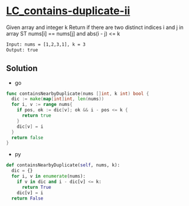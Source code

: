 # [LC_contains-duplicate-ii](https://leetcode.com/problems/contains-duplicate-ii)

Given array and integer k
Return if there are two distinct indices i and j in array ST nums[i] == nums[j] and abs(i - j) <= k

```txt
Input: nums = [1,2,3,1], k = 3
Output: true
```

## Solution

* go

```go
func containsNearbyDuplicate(nums []int, k int) bool {
  dic := make(map[int]int, len(nums))
  for i, v := range nums{
    if pos, ok := dic[v]; ok && i - pos <= k {
      return true
    }
    dic[v] = i
  }
  return false
}
```

* py

```py
def containsNearbyDuplicate(self, nums, k):
  dic = {}
  for i, v in enumerate(nums):
    if v in dic and i - dic[v] <= k:
      return True
    dic[v] = i
  return False
```
